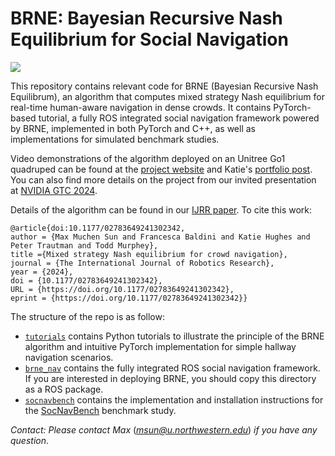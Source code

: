 # BRNE: Bayesian Recursive Nash Equilibrium for Social Navigation

![](media/brne_atrium_test.gif)

This repository contains relevant code for BRNE (Bayesian Recursive Nash Equilibrum), an algorithm that computes mixed strategy Nash equilibrium for real-time human-aware navigation in dense crowds. It contains PyTorch-based tutorial, a fully ROS integrated social navigation framework powered by BRNE, implemented in both PyTorch and C++, as well as implementations for simulated benchmark studies. 

Video demonstrations of the algorithm deployed on an Unitree Go1 quadruped can be found at the [project website](https://sites.google.com/view/brne-crowdnav) and Katie's [portfolio post](https://katie-hughes.github.io/crowdnav/). You can also find more details on the project from our invited presentation at [NVIDIA GTC 2024](https://www.nvidia.com/en-us/on-demand/session/gtc24-se63278/).



Details of the algorithm can be found in our [IJRR paper](https://journals.sagepub.com/doi/10.1177/02783649241302342). To cite this work:

```
@article{doi:10.1177/02783649241302342,
author = {Max Muchen Sun and Francesca Baldini and Katie Hughes and Peter Trautman and Todd Murphey},
title ={Mixed strategy Nash equilibrium for crowd navigation},
journal = {The International Journal of Robotics Research},
year = {2024},
doi = {10.1177/02783649241302342},
URL = {https://doi.org/10.1177/02783649241302342},
eprint = {https://doi.org/10.1177/02783649241302342}}
```

The structure of the repo is as follow: 

- [`tutorials`](tutorials) contains Python tutorials to illustrate the principle of the BRNE algorithm and intuitive PyTorch implementation for simple hallway navigation scenarios.
- [`brne_nav`](brne_nav) contains the fully integrated ROS social navigation framework. If you are interested in deploying BRNE, you should copy this directory as a ROS package.
- [`socnavbench`](socnavbench) contains the implementation and installation instructions for the [SocNavBench](https://github.com/CMU-TBD/SocNavBench) benchmark study.


*Contact: Please contact Max* ([*msun@u.northwestern.edu*](mailto:msun@u.northwestern.edu)) *if you have any question*.
